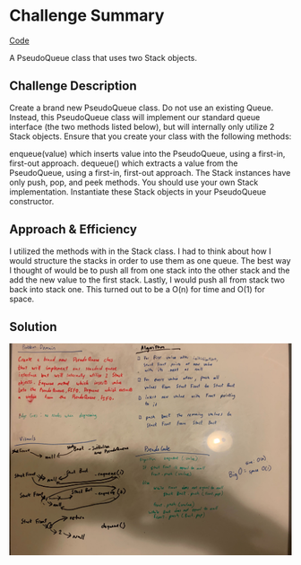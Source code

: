 # Challenge Summary
[Code](/code401challenges/src/main/java/code401challenges/stacksandqueues/PseudoQueue.java)
<!-- Short summary or background information -->
A PseudoQueue class that uses two Stack objects.
## Challenge Description
<!-- Description of the challenge -->

Create a brand new PseudoQueue class. Do not use an existing Queue. Instead, this PseudoQueue class will implement our standard queue interface (the two methods listed below), but will internally only utilize 2 Stack objects. Ensure that you create your class with the following methods:

enqueue(value) which inserts value into the PseudoQueue, using a first-in, first-out approach.
dequeue() which extracts a value from the PseudoQueue, using a first-in, first-out approach.
The Stack instances have only push, pop, and peek methods. You should use your own Stack implementation. Instantiate these Stack objects in your PseudoQueue constructor.
## Approach & Efficiency
<!-- What approach did you take? Why? What is the Big O space/time for this approach? -->
I utilized the methods with in the Stack class. I had to think about how I would structure the stacks in order to use them as one queue. The best way I thought of would be to push all from one stack into the other stack and the add the new value to the first stack. Lastly, I would push all from stack two back into stack one. This turned out to be a O(n) for time and O(1) for space.
## Solution
<!-- Embedded whiteboard image -->
![](../assets/queue-with-stack.jpg)